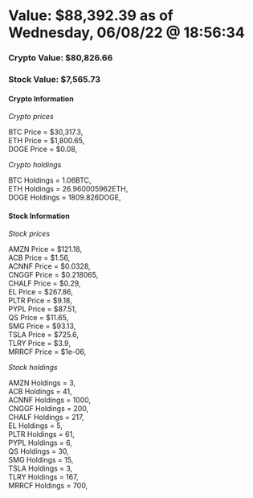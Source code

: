 # Value: $88,392.39 as of Wednesday, 06/08/22 @ 18:56:34 

### Crypto Value: $80,826.66

### Stock Value: $7,565.73

#### Crypto Information 
*Crypto prices* 

BTC Price = $30,317.3,  
ETH Price = $1,800.65,  
DOGE Price = $0.08,  


*Crypto holdings* 

BTC Holdings = 1.06BTC,  
ETH Holdings = 26.960005962ETH,  
DOGE Holdings = 1809.826DOGE,  


#### Stock Information 

*Stock prices* 

AMZN Price = $121.18,  
ACB Price = $1.56,  
ACNNF Price = $0.0328,  
CNGGF Price = $0.218065,  
CHALF Price = $0.29,  
EL Price = $267.86,  
PLTR Price = $9.18,  
PYPL Price = $87.51,  
QS Price = $11.65,  
SMG Price = $93.13,  
TSLA Price = $725.6,  
TLRY Price = $3.9,  
MRRCF Price = $1e-06,  


*Stock holdings* 

AMZN Holdings = 3,  
ACB Holdings = 41,  
ACNNF Holdings = 1000,  
CNGGF Holdings = 200,  
CHALF Holdings = 217,  
EL Holdings = 5,  
PLTR Holdings = 61,  
PYPL Holdings = 6,  
QS Holdings = 30,  
SMG Holdings = 15,  
TSLA Holdings = 3,  
TLRY Holdings = 167,  
MRRCF Holdings = 700,  


